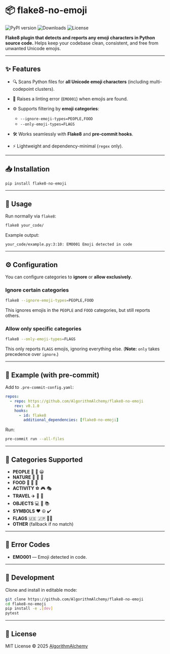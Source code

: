 # 📦 flake8-no-emoji

![PyPI version](https://img.shields.io/pypi/v/flake8-no-emoji.svg)
![Downloads](https://pepy.tech/badge/flake8-no-emoji)
![License](https://img.shields.io/pypi/l/flake8-no-emoji.svg)

**Flake8 plugin that detects and reports any emoji characters in Python source code.**
Helps keep your codebase clean, consistent, and free from unwanted Unicode emojis.

---

## ✨ Features

* 🔍 Scans Python files for **all Unicode emoji characters** (including multi-codepoint clusters).
* 🚫 Raises a linting error (`EMO001`) when emojis are found.
* ⚙️ Supports filtering by **emoji categories**:

  * `--ignore-emoji-types=PEOPLE,FOOD`
  * `--only-emoji-types=FLAGS`
* 🛠️ Works seamlessly with **Flake8** and **pre-commit hooks**.
* ⚡ Lightweight and dependency-minimal (`regex` only).

---

## 📥 Installation

```bash
pip install flake8-no-emoji
```

---

## 🚀 Usage

Run normally via `flake8`:

```bash
flake8 your_code/
```

Example output:

```
your_code/example.py:3:10: EMO001 Emoji detected in code
```

---

## ⚙️ Configuration

You can configure categories to **ignore** or **allow exclusively**.

### Ignore certain categories

```bash
flake8 --ignore-emoji-types=PEOPLE,FOOD
```

This ignores emojis in the `PEOPLE` and `FOOD` categories, but still reports others.

### Allow only specific categories

```bash
flake8 --only-emoji-types=FLAGS
```

This only reports `FLAGS` emojis, ignoring everything else.
(**Note:** `only` takes precedence over `ignore`.)

---

## 🧩 Example (with pre-commit)

Add to `.pre-commit-config.yaml`:

```yaml
repos:
  - repo: https://github.com/AlgorithmAlchemy/flake8-no-emoji
    rev: v0.1.0
    hooks:
      - id: flake8
        additional_dependencies: [flake8-no-emoji]
```

Run:

```bash
pre-commit run --all-files
```

---

## 📂 Categories Supported

* **PEOPLE** 👩 👨 😀
* **NATURE** 🌳 🐶 🌸
* **FOOD** 🍕 🍔 🍎
* **ACTIVITY** ⚽ 🎮 🎭
* **TRAVEL** ✈️ 🚗 🚀
* **OBJECTS** 💻 📱 📚
* **SYMBOLS** ❤️ ☮️ ✔️
* **FLAGS** 🇺🇸 🇯🇵 🏳️‍🌈
* **OTHER** (fallback if no match)

---

## 📝 Error Codes

* **EMO001** — Emoji detected in code.

---

## 🔧 Development

Clone and install in editable mode:

```bash
git clone https://github.com/AlgorithmAlchemy/flake8-no-emoji
cd flake8-no-emoji
pip install -e .[dev]
pytest
```

---

## 📜 License

MIT License © 2025 [AlgorithmAlchemy](https://github.com/AlgorithmAlchemy)
